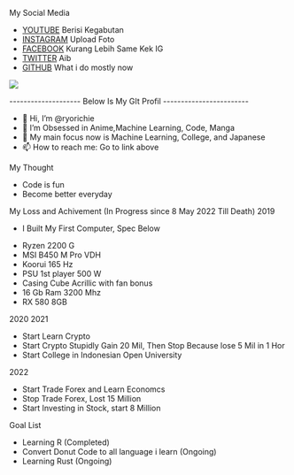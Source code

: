 My Social Media
- [YOUTUBE](https://www.youtube.com/channel/UCc3BiBjA9_6_E95aH5IbKgA) Berisi Kegabutan
- [INSTAGRAM](https://www.instagram.com/ryo_richiee/) Upload Foto
- [FACEBOOK](https://web.facebook.com/ryo.richie.1) Kurang Lebih Same Kek IG
- [TWITTER](https://twitter.com/ryo_richiee) Aib
- [GITHUB](github.com/ryorichie) What i do mostly now


![](https://komarev.com/ghpvc/?username=ryorichie)

-------------------- Below Is My GIt Profil ------------------------

- 👋 Hi, I’m @ryorichie
- 👀 I’m Obsessed in Anime,Machine Learning, Code, Manga
- 🌱 My main focus now is Machine Learning, College, and Japanese
- 📫 How to reach me: Go to link above

My Thought
- Code is fun
- Become better everyday

My Loss and Achivement
(In Progress since 8 May 2022 Till Death)
2019
- I Built My First Computer, Spec Below
* Ryzen 2200 G
* MSI B450 M Pro VDH
* Koorui 165 Hz
* PSU 1st player 500 W
* Casing Cube Acrillic with fan bonus
* 16 Gb Ram 3200 Mhz
* RX 580 8GB



2020
2021
- Start Learn Crypto
- Start Crypto Stupidly Gain 20 Mil, Then Stop Because lose 5 Mil in 1 Hor
- Start College in Indonesian Open University


2022
- Start Trade Forex and Learn Economcs
- Stop Trade Forex, Lost 15 Million
- Start Investing in Stock, start 8 Million


Goal List
- Learning R (Completed)
- Convert Donut Code to all language i learn (Ongoing)
- Learning Rust (Ongoing)
